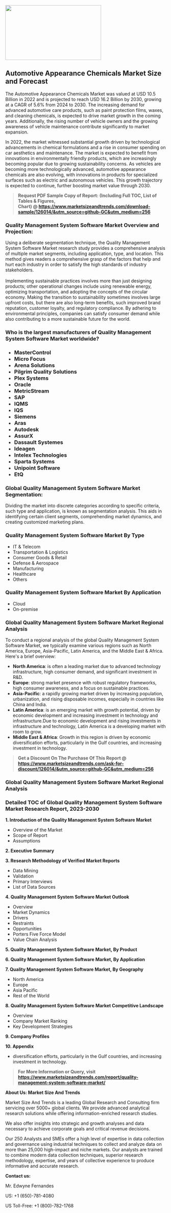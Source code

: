 <p><img class="alignnone size-medium wp-image-20088" src="https://ffe5etoiles.com/wp-content/uploads/2024/12/MST1-300x171.png" alt="" width="300" height="171" /></p><h2>Automotive Appearance Chemicals Market Size and Forecast</h2><p>The Automotive Appearance Chemicals Market was valued at USD 10.5 Billion in 2022 and is projected to reach USD 16.2 Billion by 2030, growing at a CAGR of 5.6% from 2024 to 2030. The increasing demand for advanced automotive care products, such as paint protection films, waxes, and cleaning chemicals, is expected to drive market growth in the coming years. Additionally, the rising number of vehicle owners and the growing awareness of vehicle maintenance contribute significantly to market expansion.</p><p>In 2022, the market witnessed substantial growth driven by technological advancements in chemical formulations and a rise in consumer spending on car aesthetics and maintenance. The market is expected to benefit from innovations in environmentally friendly products, which are increasingly becoming popular due to growing sustainability concerns. As vehicles are becoming more technologically advanced, automotive appearance chemicals are also evolving, with innovations in products for specialized surfaces such as electric and autonomous vehicles. This growth trajectory is expected to continue, further boosting market value through 2030.</p></p><blockquote id="" class=""><strong>Request PDF Sample Copy of Report: (Including Full TOC, List of Tables &amp; Figures, Chart)&nbsp;@&nbsp;<strong><a href="https://www.marketsizeandtrends.com/download-sample/126014/&utm_source=github-GC&utm_medium=256" target="_blank">https://www.marketsizeandtrends.com/download-sample/126014/&utm_source=github-GC&utm_medium=256</a></strong></strong></blockquote><h3 id="" class="">Quality Management System Software Market&nbsp;Overview and Projection:</h3><p id="" class="">Using a deliberate segmentation technique, the Quality Management System Software Market research study provides a comprehensive analysis of multiple market segments, including application, type, and location. This method gives readers a comprehensive grasp of the factors that help and hurt each industry in order to satisfy the high standards of industry stakeholders. <br /> <br />Implementing sustainable practices involves more than just designing products; other operational changes include using renewable energy, optimizing transportation, and adopting the concepts of the circular economy. Making the transition to sustainability sometimes involves large upfront costs, but there are also long-term benefits, such improved brand reputation, customer loyalty, and regulatory compliance. By adhering to environmental principles, companies can satisfy consumer demand while also contributing to a more sustainable future for the world.</p><h3 id="" class="">Who is the largest manufacturers of&nbsp;Quality Management System Software Market worldwide?</h3><h3 class=""><p><ul><li>MasterControl </li><li> Micro Focus </li><li> Arena Solutions </li><li> Pilgrim Quality Solutions </li><li> Plex Systems </li><li> Oracle </li><li> MetricStream </li><li> SAP </li><li> IQMS </li><li> IQS </li><li> Siemens </li><li> Aras </li><li> Autodesk </li><li> AssurX </li><li> Dassault Systemes </li><li> Ideagen </li><li> Intelex Technologies </li><li> Sparta Systems </li><li> Unipoint Software </li><li> EtQ</li></ul></p></h3><h3 id="" class="">Global&nbsp;Quality Management System Software Market Segmentation:</h3><p id="" class="">Dividing the market into discrete categories according to specific criteria, such type and application, is known as segmentation analysis. This aids in identifying certain client segments, comprehending market dynamics, and creating customized marketing plans.</p><h3 id="" class="">Quality Management System Software Market&nbsp;By Type</h3><p><p><ul><li>IT & Telecom </li><li> Transportation & Logistics </li><li> Consumer Goods & Retail </li><li> Defense & Aerospace </li><li> Manufacturing </li><li> Healthcare </li><li> Others</p></li></ul></p></p><h3 id="" class="">Quality Management System Software Market&nbsp;By Application</h3><p class=""><p><ul><li>Cloud </li><li> On-premise</li></ul></p></p><h3 id="" class="">Global Quality Management System Software Market Regional Analysis</h3><p id="" class="">To conduct a regional analysis of the global Quality Management System Software Market, we typically examine various regions such as North America, Europe, Asia-Pacific, Latin America, and the Middle East &amp; Africa. Here's a brief overview:</p><ul><li><strong>North America</strong>: is often a leading market due to advanced technology infrastructure, high consumer demand, and significant investment in R&amp;D.</li><li><strong>Europe</strong>: strong market presence with robust regulatory frameworks, high consumer awareness, and a focus on sustainable practices.</li><li><strong>Asia-Pacific</strong>: a rapidly growing market driven by increasing population, urbanization, and rising disposable incomes, especially in countries like China and India.</li><li><strong>Latin America</strong>: is an emerging market with growth potential, driven by economic development and increasing investment in technology and infrastructure.Due to economic development and rising investments in infrastructure and technology, Latin America is a developing market with room to grow.</li><li><strong>Middle East &amp; Africa</strong>: Growth in this region is driven by economic diversification efforts, particularly in the Gulf countries, and increasing investment in technology.</li></ul><blockquote id="" class=""><strong>Get a Discount On The Purchase Of This Report @ <strong><a href="https://www.marketsizeandtrends.com/ask-for-discount/126014/&utm_source=github-GC&utm_medium=256" target="_blank">https://www.marketsizeandtrends.com/ask-for-discount/126014/&utm_source=github-GC&utm_medium=256</a></strong></strong></blockquote><h3 id="" class="">Global Quality Management System Software Market Regional Analysis</h3><h3 id="" class="">Detailed TOC of Global Quality Management System Software Market Research Report, 2023-2030</h3><p id="" class=""><strong>1. Introduction of the Quality Management System Software Market</strong></p><ul><li>Overview of the Market</li><li>Scope of Report</li><li>Assumptions</li></ul><p id="" class=""><strong>2. Executive Summary</strong></p><p id="" class=""><strong>3. Research Methodology of Verified Market Reports</strong></p><ul><li>Data Mining</li><li>Validation</li><li>Primary Interviews</li><li>List of Data Sources</li></ul><p id="" class=""><strong>4. Quality Management System Software Market Outlook</strong></p><ul><li>Overview</li><li>Market Dynamics</li><li>Drivers</li><li>Restraints</li><li>Opportunities</li><li>Porters Five Force Model</li><li>Value Chain Analysis</li></ul><p id="" class=""><strong>5. Quality Management System Software Market, By Product</strong></p><p id="" class=""><strong>6. Quality Management System Software Market, By Application</strong></p><p id="" class=""><strong>7. Quality Management System Software Market, By Geography</strong></p><ul><li>North America</li><li>Europe</li><li>Asia Pacific</li><li>Rest of the World</li></ul><p id="" class=""><strong>8. Quality Management System Software Market Competitive Landscape</strong></p><ul><li>Overview</li><li>Company Market Ranking</li><li>Key Development Strategies</li></ul><p id="" class=""><strong>9. Company Profiles</strong></p><p id="" class=""><strong>10. Appendix</strong></p><ul><li>diversification efforts, particularly in the Gulf countries, and increasing investment in technology.</li></ul><blockquote id="" class=""><strong>For More Information or Query, visit <strong><strong><a href="https://www.marketsizeandtrends.com/report/quality-management-system-software-market/" target="_blank">https://www.marketsizeandtrends.com/report/quality-management-system-software-market/</a></strong></strong></strong></blockquote><p id="" class=""><strong>About Us: Market Size And Trends</strong></p><p id="" class="">Market Size And Trends is a leading Global Research and Consulting firm servicing over 5000+ global clients. We provide advanced analytical research solutions while offering information-enriched research studies.</p><p id="" class="">We also offer insights into strategic and growth analyses and data necessary to achieve corporate goals and critical revenue decisions.</p><p id="" class="">Our 250 Analysts and SMEs offer a high level of expertise in data collection and governance using industrial techniques to collect and analyze data on more than 25,000 high-impact and niche markets. Our analysts are trained to combine modern data collection techniques, superior research methodology, expertise, and years of collective experience to produce informative and accurate research.</p><p id="" class=""><strong>Contact us:</strong></p><p id="" class="">Mr. Edwyne Fernandes</p><p id="" class="">US: +1 (650)-781-4080</p><p id="" class="">US Toll-Free: +1 (800)-782-1768</p>

